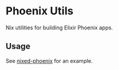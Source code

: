 # Phoenix Utils

Nix utilities for building Elixir Phoenix apps.

## Usage

See [nixed-phoenix](https://github.com/code-supply/nixed-phoenix/blob/ecd285531f60233cb42767211bc83384494a17d6/flake.nix#L28-L33) for an example.
